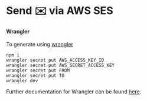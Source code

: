 # Send ✉️ via AWS SES


#### Wrangler

To generate using [wrangler](https://github.com/cloudflare/wrangler)

```
npm i
wrangler secret put AWS_ACCESS_KEY_ID
wrangler secret put AWS_SECRET_ACCESS_KEY
wrangler secret put FROM
wrangler secret put TO
wrangler dev
```

Further documentation for Wrangler can be found [here](https://developers.cloudflare.com/workers/tooling/wrangler).
